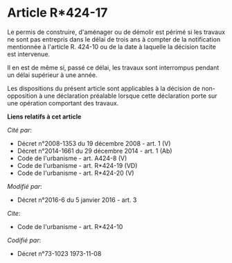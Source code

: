 # Article R*424-17

Le permis de construire, d'aménager ou de démolir est périmé si les travaux ne sont pas entrepris dans le délai de trois ans
à compter de la notification mentionnée à l'article R. 424-10 ou de la date à laquelle la décision tacite est intervenue. 

Il en est de même si, passé ce délai, les travaux sont interrompus pendant un délai supérieur à une année. 

Les dispositions du présent article sont applicables à la décision de non-opposition à une déclaration préalable lorsque
cette déclaration porte sur une opération comportant des travaux.

**Liens relatifs à cet article**

_Cité par_:

  - Décret n°2008-1353 du 19 décembre 2008 - art. 1 (V)
  - Décret n°2014-1661 du 29 décembre 2014 - art. 1 (Ab)
  - Code de l'urbanisme - art. A424-8 (V)
  - Code de l'urbanisme - art. R*424-19 (VD)
  - Code de l'urbanisme - art. R*424-20 (V)

_Modifié par_:

  - Décret n°2016-6 du 5 janvier 2016 - art. 3

_Cite_:

  - Code de l'urbanisme - art. R*424-10

_Codifié par_:

  - Décret n°73-1023 1973-11-08

